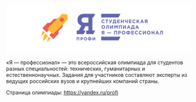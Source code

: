 ![Image alt](https://github.com/ArtemAvanesov/I-Profi-2020-Olimps/raw/master/iprofi_logo.jpg)

«Я — профессионал» — это всероссийская олимпиада для студентов разных специальностей: технических, гуманитарных и естественнонаучных.
Задания для участников составляют эксперты из ведущих российских вузов и крупнейших компаний страны. 

Страница олимпиады: https://yandex.ru/profi
